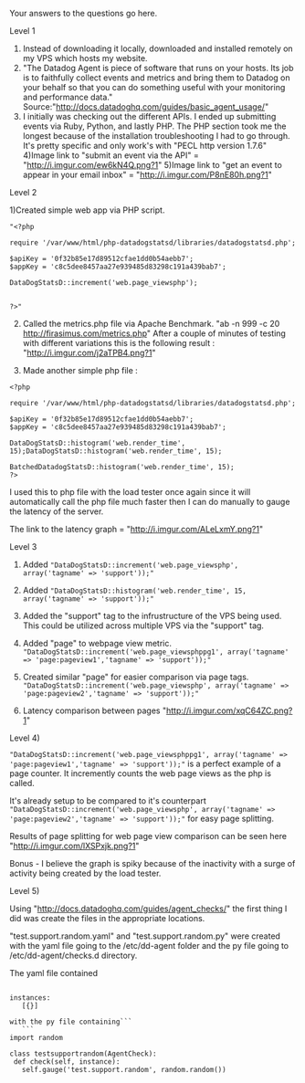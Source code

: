 Your answers to the questions go here.

Level 1

1) Instead of downloading it locally, downloaded and installed remotely on my VPS which hosts my website.
2) "The Datadog Agent is piece of software that runs on your hosts. Its job is to faithfully collect events and metrics and bring them to Datadog on your behalf so that you can do something useful with your monitoring and performance data." Source:"http://docs.datadoghq.com/guides/basic_agent_usage/"
3) I initially was checking out the different APIs. I ended up submitting events via Ruby, Python, and lastly PHP. The PHP section took me the longest because of the installation troubleshooting I had to go through. It's pretty specific and only work's with "PECL http version 1.7.6"
4)Image link to "submit an event via the API" = "http://i.imgur.com/ew6kN4Q.png?1"
5)Image link to "get an event to appear in your email inbox" = "http://i.imgur.com/P8nE80h.png?1"


Level 2

1)Created simple web app via PHP script. 
```
"<?php

require '/var/www/html/php-datadogstatsd/libraries/datadogstatsd.php';

$apiKey = '0f32b85e17d89512cfae1dd0b54aebb7';
$appKey = 'c8c5dee8457aa27e939485d83298c191a439bab7';

DataDogStatsD::increment('web.page_viewsphp');


?>"
```

2) Called the metrics.php file via Apache Benchmark. "ab -n 999 -c 20 http://firasimus.com/metrics.php"
After a couple of minutes of testing with different variations this is the following result : "http://i.imgur.com/j2aTPB4.png?1"

3) Made another simple php file :
```
<?php

require '/var/www/html/php-datadogstatsd/libraries/datadogstatsd.php';

$apiKey = '0f32b85e17d89512cfae1dd0b54aebb7';
$appKey = 'c8c5dee8457aa27e939485d83298c191a439bab7';

DataDogStatsD::histogram('web.render_time', 15);DataDogStatsD::histogram('web.render_time', 15);

BatchedDatadogStatsD::histogram('web.render_time', 15);
?>
```
I used this to php file with the load tester once again since it will automatically call the php file much faster then I can do manually to gauge the latency of the server.

The link to the latency graph = "http://i.imgur.com/ALeLxmY.png?1"

Level 3

1) Added ```"DataDogStatsD::increment('web.page_viewsphp', array('tagname' => 'support'));"```

2) Added ```"DataDogStatsD::histogram('web.render_time', 15, array('tagname' => 'support'));"```

3) Added the "support" tag to the infrustructure of the VPS being used. This could be utilized across multiple VPS via the "support" tag.


4) Added "page" to webpage view metric. 
```"DataDogStatsD::increment('web.page_viewsphppg1', array('tagname' => 'page:pageview1','tagname' => 'support'));"```

5) Created similar "page" for easier comparison via page tags.
```"DataDogStatsD::increment('web.page_viewsphp', array('tagname' => 'page:pageview2','tagname' => 'support'));"```

6) Latency comparison between pages "http://i.imgur.com/xqC64ZC.png?1"



Level 4)

```"DataDogStatsD::increment('web.page_viewsphppg1', array('tagname' => 'page:pageview1','tagname' => 'support'));"``` is a perfect example of a page counter. It incremently counts the web page views as the php is called.

It's already setup to be compared to it's counterpart ```"DataDogStatsD::increment('web.page_viewsphp', array('tagname' => 'page:pageview2','tagname' => 'support'));"``` for easy page splitting.

Results of page splitting for web page view comparison can be seen here "http://i.imgur.com/lXSPxjk.png?1"

Bonus - I believe the graph is spiky because of the inactivity with a surge of activity being created by the load tester.

Level 5)

Using "http://docs.datadoghq.com/guides/agent_checks/" the first thing I did was create the files in the appropriate locations.

"test.support.random.yaml" and "test.support.random.py" were created with the yaml file going to the /etc/dd-agent folder and the py file going to /etc/dd-agent/checks.d directory.

The yaml file contained 

 ```init_config:

instances:
    [{}]  

with the py file containing```
    ```
import random

class testsupportrandom(AgentCheck):
  def check(self, instance):
    self.gauge('test.support.random', random.random())
    
